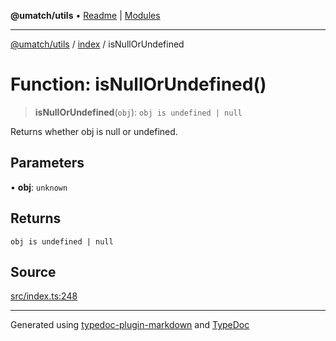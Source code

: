 **@umatch/utils** • [Readme](../../index.md) \| [Modules](../../modules.md)

***

[@umatch/utils](../../modules.md) / [index](../index.md) / isNullOrUndefined

# Function: isNullOrUndefined()

> **isNullOrUndefined**(`obj`): `obj is undefined | null`

Returns whether obj is null or undefined.

## Parameters

• **obj**: `unknown`

## Returns

`obj is undefined | null`

## Source

[src/index.ts:248](https://github.com/umatch-oficial/utils/blob/7d512db/src/index.ts#L248)

***

Generated using [typedoc-plugin-markdown](https://www.npmjs.com/package/typedoc-plugin-markdown) and [TypeDoc](https://typedoc.org/)
